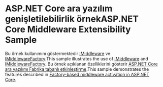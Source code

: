 # <a name="aspnet-core-middleware-extensibility-sample"></a><span data-ttu-id="23616-101">ASP.NET Core ara yazılım genişletilebilirlik örnek</span><span class="sxs-lookup"><span data-stu-id="23616-101">ASP.NET Core Middleware Extensibility Sample</span></span>

<span data-ttu-id="23616-102">Bu örnek kullanımını göstermektedir [IMiddleware](https://docs.microsoft.com/dotnet/api/microsoft.aspnetcore.http.imiddleware) ve [IMiddlewareFactory](https://docs.microsoft.com/dotnet/api/microsoft.aspnetcore.http.imiddlewarefactory).</span><span class="sxs-lookup"><span data-stu-id="23616-102">This sample illustrates the use of [IMiddleware](https://docs.microsoft.com/dotnet/api/microsoft.aspnetcore.http.imiddleware) and [IMiddlewareFactory](https://docs.microsoft.com/dotnet/api/microsoft.aspnetcore.http.imiddlewarefactory).</span></span> <span data-ttu-id="23616-103">Bu örnek açıklanan özelliklerini gösterir [ASP.NET Core ara yazılımı Fabrika tabanlı etkinleştirme](https://docs.microsoft.com/aspnet/core/fundamentals/middleware/middleware-extensibility).</span><span class="sxs-lookup"><span data-stu-id="23616-103">This sample demonstrates the features described in [Factory-based middleware activation in ASP.NET Core](https://docs.microsoft.com/aspnet/core/fundamentals/middleware/middleware-extensibility).</span></span>
